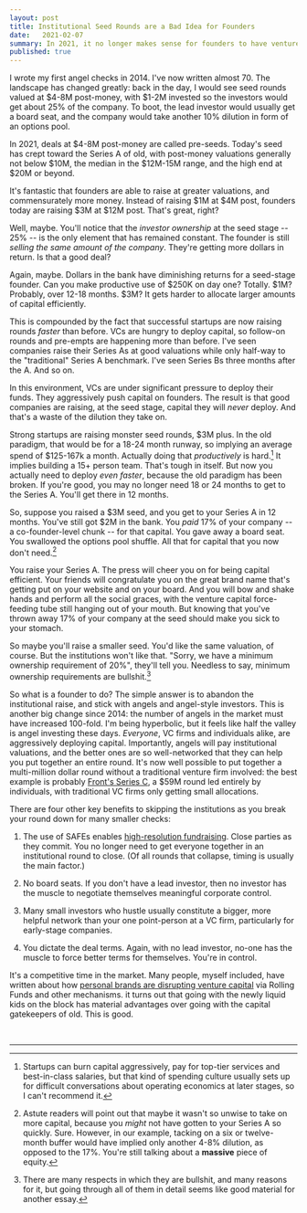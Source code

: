 ```yaml
---
layout: post
title: Institutional Seed Rounds are a Bad Idea for Founders
date:   2021-02-07
summary: In 2021, it no longer makes sense for founders to have venture capital firms lead seed rounds.
published: true
---
```



I wrote my first angel checks in 2014. I've now written almost 70.
The landscape has changed greatly: back in the day,
I would see seed rounds valued at $4-8M post-money, with $1-2M invested
so the investors would get about 25% of the company.
To boot, the lead investor would usually get a board seat,
and the company would take another 10% dilution in form of an options pool.


In 2021, deals at $4-8M post-money are called pre-seeds.
Today's seed has crept toward the Series A of old, with post-money valuations
generally not below $10M, the median in the $12M-15M range, and the high end
at $20M or beyond.


It's fantastic that founders are able to raise at greater valuations, and commensurately more money.
Instead of raising $1M at $4M post, founders today are raising $3M at $12M post. That's great, right?


Well, maybe. You'll notice that the *investor ownership* at the seed stage -- 25% -- is the only
element that has remained constant. The founder is still *selling the same amount of the company*.
They're getting more dollars in return. Is that a good deal?


Again, maybe. Dollars in the bank have diminishing returns for a seed-stage founder.
Can you make productive use of $250K on day one? Totally. $1M? Probably, over 12-18 months.
$3M? It gets harder to allocate larger amounts of capital efficiently.


This is compounded by the fact that successful startups are now raising rounds *faster* than before.
VCs are hungry to deploy capital, so follow-on rounds and pre-empts are happening more than before.
I've seen companies raise their Series As at good valuations while only half-way to the "traditional" Series A
benchmark. I've seen Series Bs three months after the A. And so on.

In this environment, VCs are under significant pressure to deploy their funds.
They aggressively push capital on founders.
The result is that good companies are raising, at the seed stage, capital they will *never* deploy.
And that's a waste of the dilution they take on.


Strong startups are raising monster seed rounds, $3M plus.
In the old paradigm, that would be for a 18-24 month runway,
so implying an average spend of $125-167k a month.
Actually doing that *productively* is hard.[^1]
It implies building a 15+ person team.
That's tough in itself. But now you actually need to deploy *even faster*,
because the old paradigm has been broken.
If you're good, you may no longer need 18 or 24 months to get to the Series A.
You'll get there in 12 months.


So, suppose you raised a $3M seed, and you get to your Series A in 12 months.
You've still got $2M in the bank.
You *paid* 17% of your company -- a co-founder-level chunk -- for that capital.
You gave away a board seat. You swallowed the options pool shuffle.
All that for capital that you now don't need.[^3]


You raise your Series A.
The press will cheer you on for being capital efficient.
Your friends will congratulate you on the great brand name that's getting put on your website
and on your board. And you will bow and shake hands and perform all the social graces,
with the venture capital force-feeding tube still
hanging out of your mouth. But knowing that you've thrown away 17% of your company
at the seed should make you sick to your stomach.


So maybe you'll raise a smaller seed. You'd like the same valuation, of course.
But the institutions won't like that.
"Sorry, we have a minimum ownership requirement of 20%", they'll tell you.
Needless to say, minimum ownership requirements are bullshit.[^2]


So what is a founder to do? The simple answer is to abandon the institutional raise,
and stick with angels and angel-style investors. This is another big change since 2014:
the number of angels in the market must have increased 100-fold. I'm being hyperbolic,
but it feels like half the valley is angel investing these days.
*Everyone*, VC firms and individuals alike, are aggressively deploying capital.
Importantly, angels will pay institutional valuations, and the better ones are
so well-networked that they can help you put together an entire round.
It's now well possible to put together a multi-million dollar round without a traditional venture firm
involved: the best example is probably [Front's Series C](https://tech.eu/brief/front-series-c/),
a $59M round led entirely
by individuals, with traditional VC firms only getting small allocations.


There are four other key benefits to skipping the institutions as you break your round down
for many smaller checks:

1. The use of SAFEs enables [high-resolution fundraising](http://www.paulgraham.com/hiresfund.html).
Close parties as they commit. You
no longer need to get everyone together in an institutional round to close. (Of all rounds that collapse,
timing is usually the main factor.)

2. No board seats. If you don't have a lead investor, then no investor has the muscle to negotiate
themselves meaningful corporate control.

3. Many small investors who hustle usually constitute a bigger, more helpful network than your one point-person at a VC firm,
    particularly for early-stage companies.

4. You dictate the deal terms. Again, with no lead investor, no-one has the muscle to force better terms for themselves.
    You're in control.

It's a competitive time in the market. Many people, myself included, have written
about how [personal brands are disrupting venture capital](https://jayriverlong.github.io/2020/08/16/spac.html)
via Rolling Funds and other mechanisms. it turns out that going with the newly liquid kids on the block
has material advantages over going with the capital gatekeepers of old. This is good.


<br/>

---

[^1]: Startups can burn capital aggressively, pay for top-tier services and best-in-class salaries,
    but that kind of spending culture usually sets up for difficult conversations about operating
    economics at later stages, so I can't recommend it.

[^2]: There are many respects in which they are bullshit, and many reasons for it,
    but going through all of them in detail seems like good material for another essay.

[^3]: Astute readers will point out that maybe it wasn't so unwise to take on more capital,
    because you *might* not have gotten to your Series A so quickly. Sure. However,
    in our example, tacking on a six or twelve-month buffer would have implied only another 4-8% dilution,
    as opposed to the 17%. You're still talking about a **massive** piece of equity.

